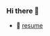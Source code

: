 ### Hi there 👋

- 🌱 [resume](https://www.notion.so/CV-Aleksandr-Shtykov-e87216b8f4194aa2ae44cf5c605e9f65)
<!--
**shtbik/shtbik** is a ✨ _special_ ✨ repository because its `README.md` (this file) appears on your GitHub profile.

Here are some ideas to get you started:

- 🔭 I’m currently working on ...
- 🌱 I’m currently learning ...
- 👯 I’m looking to collaborate on ...
- 🤔 I’m looking for help with ...
- 💬 Ask me about ...
- 📫 How to reach me: ...
- 😄 Pronouns: ...
- ⚡ Fun fact: ...
-->

